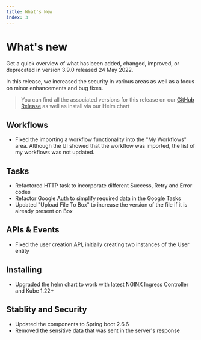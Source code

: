 ```yaml
---
title: What's New
index: 3
---
```


# What's new

Get a quick overview of what has been added, changed, improved, or deprecated in version 3.9.0 released 24 May 2022.

In this release, we increased the security in various areas as well as a focus on minor enhancements and bug fixes.

> You can find all the associated versions for this release on our [GitHub Release](https://github.com/boomerang-io/roadmap/releases/tag/3.9.0) as well as install via our Helm chart

## Workflows

- Fixed the importing a workflow functionality into the "My Workflows" area. Although the UI showed that the workflow was imported, the list of my workflows was not updated.

## Tasks

- Refactored HTTP task to incorporate different Success, Retry and Error codes
- Refactor Google Auth to simplify required data in the Google Tasks
- Updated "Upload File To Box" to increase the version of the file if it is already present on Box

## APIs & Events

- Fixed the user creation API, initially creating two instances of the User entity

## Installing

- Upgraded the helm chart to work with latest NGINX Ingress Controller and Kube 1.22+

## Stablity and Security

- Updated the components to Spring boot 2.6.6
- Removed the sensitive data that was sent in the server's response
